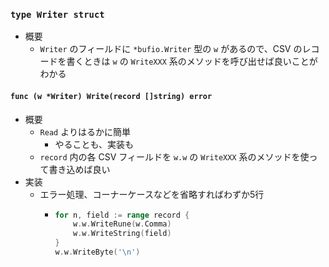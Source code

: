 ### `type Writer struct`

- 概要
    - `Writer` のフィールドに `*bufio.Writer` 型の `w` があるので、CSV のレコードを書くときは `w` の `WriteXXX` 系のメソッドを呼び出せば良いことがわかる

#### `func (w *Writer) Write(record []string) error`

- 概要
    - `Read` よりはるかに簡単
        - やることも、実装も
    - `record` 内の各 CSV フィールドを `w.w` の `WriteXXX` 系のメソッドを使って書き込めば良い
- 実装
    - エラー処理、コーナーケースなどを省略すればわずか5行
        - ```go
          for n, field := range record {
              w.w.WriteRune(w.Comma)
              w.w.WriteString(field)
          }
          w.w.WriteByte('\n')
          ```
